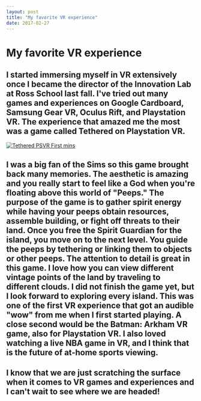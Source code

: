 ```yaml
---
layout: post
title: "My favorite VR experience"
date: 2017-02-27
---
```


# My favorite VR experience

## I started immersing myself in VR extensively once I became the director of the Innovation Lab at Ross School last fall. I've tried out many games and experiences on Google Cardboard, Samsung Gear VR, Oculus Rift, and Playstation VR. The experience that amazed me the most was a game called Tethered on Playstation VR. 


[![Tethered PSVR First mins](https://img.youtube.com/vi/4aDAtEBcfG0-Y/0.jpg)](https://www.youtube.com/watch?v=4aDAtEBcfG0-Y "Tethered PSVR First mins")


## I was a big fan of the Sims so this game brought back many memories. The aesthetic is amazing and you really start to feel like a God when you're floating above this world of "Peeps." The purpose of the game is to gather spirit energy while having your peeps obtain resources, assemble building, or fight off threats to their land. Once you free the Spirit Guardian for the island, you move on to the next level. You guide the peeps by tethering or linking them to objects or other peeps. The attention to detail is great in this game. I love how you can view different vintage points of the land by traveling to different clouds. I did not finish the game yet, but I look forward to exploring every island. This was one of the first VR experience that got an audible "wow" from me when I first started playing. A close second would be the Batman: Arkham VR game, also for Playstation VR. I also loved watching a live NBA game in VR, and I think that is the future of at-home sports viewing. 

## I know that we are just scratching the surface when it comes to VR games and experiences and I can't wait to see where we are headed!
